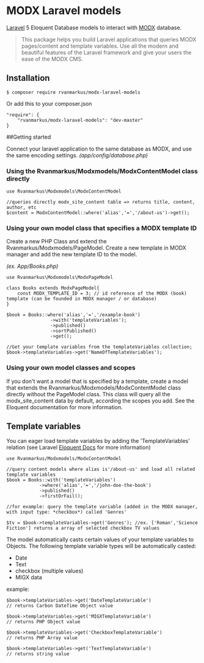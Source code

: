 # MODX Laravel models 

[Laravel](http://laravel.com) 5 Eloquent Database models to interact with [MODX](http://modx.com) database.

> This package helps you build Laravel applications that queries MODX pages/content and template variables. Use all the modern and beautiful features of the Laravel framework and give your users the ease of the MODX CMS.

## Installation

    $ composer require rvanmarkus/modx-laravel-models

Or add this to your composer.json

    "require": {
        "rvanmarkus/modx-laravel-models": "dev-master"
    }

##Getting started

Connect your laravel application to the same database as MODX, and use the same encoding settings. *(app/config/database.php)*

### Using the Rvanmarkus/Modxmodels/ModxContentModel class directly

    use Rvanmarkus\Modxmodels\ModxContentModel
     
    //queries directly modx_site_content table => returns title, content, author, etc 
    $content = ModxContentModel::where('alias','=','/about-us')->get();   
   
 
### Using your own model class that specifies a MODX template ID
 Create a new PHP Class and extend the Rvanmarkus/Modxmodels/PageModel. Create a new template in MODX manager and add the new template ID to the model.  

*(ex. App/Books.php)*

    use Rvanmarkus\Modxmodels\ModxPageModel

    class Books extends ModxPageModel{
        const MODX_TEMPLATE_ID = 3; // id reference of the MODX (book) template (can be founded in MODX manager / or database)
    }
    
    $book = Books::where('alias','=','/example-book')
                    ->with('templateVariables');
                    ->published()
                    ->sortPublished()
                    ->get();

    //Get your template variables from the templateVariables collection;                    
    $book->templateVariables->get('NameOfTemplateVariables');
   
### Using your own model classes and scopes  
If you don't want a model that is specified by a template, create a model that extends the Rvanmarkus/Modxmodels/ModxContentModel class directly without the PageModel class. This class will query all the modx_site_content data by default, according the scopes you add. See the Eloquent documentation for more information.

 
## Template variables
 You can eager load template variables by adding the 'TemplateVariables' relation (see Laravel [Eloquent Docs](http://laravel.com/docs/eloquent) for more information)

    use Rvanmarkus/Modxmodels/ModxContentModel
            
    //query content models where alias is'/about-us' and load all related template variables  
    $book = Books::with('templateVariables')
                ->where('alias','=','/john-doe-the-book')
                ->published()
                ->firstOrFail();
               
    //for example: query the template variable (added in the MODX manager, with input type: *checkbox*) called 'Genres'
     
    $tv = $book->templateVariables->get('Genres'); //ex. ['Roman','Science Fiction'] returns a array of selected checkbox TV values


The model automatically casts certain values of your template variables to Objects. 
The following template variable types will be automatically casted:

  - Date
  - Text
  - checkbox (multiple values)
  - MIGX data

example: 

    $book->templateVariables->get('DateTemplateVariable') 
    // returns Carbon DateTime Object value
        
    $book->templateVariables->get('MIGXTemplateVariable') 
    // returns PHP Object value
    
    $book->templateVariables->get('CheckboxTemplateVariable') 
    // returns PHP Array value
    
    $book->templateVariables->get('TextTemplateVariable') 
    // returns string value
    
